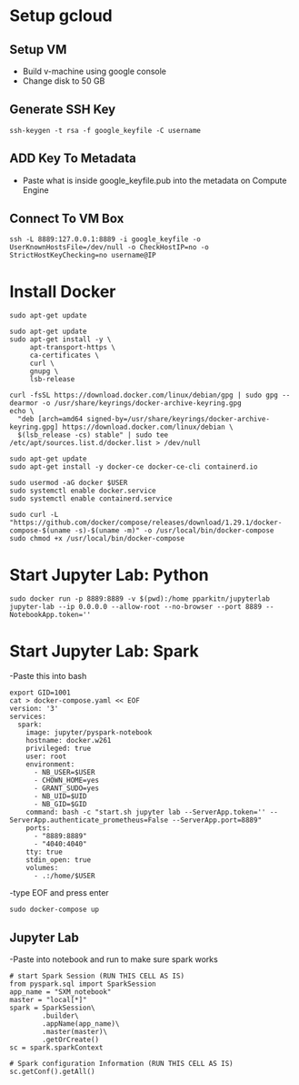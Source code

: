 # Setup gcloud

## Setup VM
- Build v-machine using google console
- Change disk to 50 GB

## Generate SSH Key
```
ssh-keygen -t rsa -f google_keyfile -C username
```

## ADD Key To Metadata
- Paste what is inside google_keyfile.pub into the metadata on Compute Engine


## Connect To VM Box
```
ssh -L 8889:127.0.0.1:8889 -i google_keyfile -o UserKnownHostsFile=/dev/null -o CheckHostIP=no -o StrictHostKeyChecking=no username@IP
```


# Install Docker
```
sudo apt-get update
```

```
sudo apt-get update
sudo apt-get install -y \
     apt-transport-https \
     ca-certificates \
     curl \
     gnupg \
     lsb-release
```
```
curl -fsSL https://download.docker.com/linux/debian/gpg | sudo gpg --dearmor -o /usr/share/keyrings/docker-archive-keyring.gpg
echo \
  "deb [arch=amd64 signed-by=/usr/share/keyrings/docker-archive-keyring.gpg] https://download.docker.com/linux/debian \
  $(lsb_release -cs) stable" | sudo tee /etc/apt/sources.list.d/docker.list > /dev/null
```

```
sudo apt-get update
sudo apt-get install -y docker-ce docker-ce-cli containerd.io
```

```
sudo usermod -aG docker $USER
sudo systemctl enable docker.service
sudo systemctl enable containerd.service
```

```
sudo curl -L "https://github.com/docker/compose/releases/download/1.29.1/docker-compose-$(uname -s)-$(uname -m)" -o /usr/local/bin/docker-compose
sudo chmod +x /usr/local/bin/docker-compose
```

# Start Jupyter Lab: Python
```
sudo docker run -p 8889:8889 -v $(pwd):/home pparkitn/jupyterlab jupyter-lab --ip 0.0.0.0 --allow-root --no-browser --port 8889 --NotebookApp.token=''
```

# Start Jupyter Lab:  Spark
-Paste this into bash
```
export GID=1001
cat > docker-compose.yaml << EOF
version: '3'
services:
  spark:
    image: jupyter/pyspark-notebook
    hostname: docker.w261
    privileged: true
    user: root
    environment:
      - NB_USER=$USER
      - CHOWN_HOME=yes
      - GRANT_SUDO=yes
      - NB_UID=$UID
      - NB_GID=$GID
    command: bash -c "start.sh jupyter lab --ServerApp.token='' --ServerApp.authenticate_prometheus=False --ServerApp.port=8889"
    ports:
      - "8889:8889"
      - "4040:4040"
    tty: true
    stdin_open: true
    volumes:
      - .:/home/$USER
```
-type EOF and press enter

```
sudo docker-compose up
```

## Jupyter Lab
-Paste into notebook and run to make sure spark works
```
# start Spark Session (RUN THIS CELL AS IS)
from pyspark.sql import SparkSession
app_name = "SXM_notebook"
master = "local[*]"
spark = SparkSession\
        .builder\
        .appName(app_name)\
        .master(master)\
        .getOrCreate()
sc = spark.sparkContext

# Spark configuration Information (RUN THIS CELL AS IS)
sc.getConf().getAll()
```
